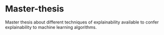 # Master-thesis
Master thesis about different techniques of explainability available to confer explainability to machine learning algorithms.
